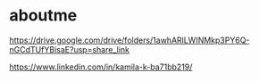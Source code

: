 # aboutme
https://drive.google.com/drive/folders/1awhARlLWINMkp3PY6Q-nGCdTUfYBisaE?usp=share_link 

https://www.linkedin.com/in/kamila-k-ba71bb219/

